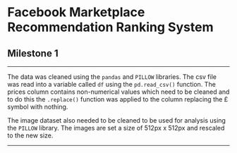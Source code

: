 # Facebook Marketplace Recommendation Ranking System

## **Milestone 1**
---
The data was cleaned using the `pandas` and `PILLOW` libraries. The csv file was read into a variable called `df` using the `pd.read_csv()` function. The prices column contains non-numerical values which need to be cleaned and to do this the `.replace()` function was applied to the column replacing the £ symbol with nothing.

The image dataset also needed to be cleaned to be used for analysis using the `PILLOW` library. The images are set a size of 512px x 512px and rescaled to the new size.

---